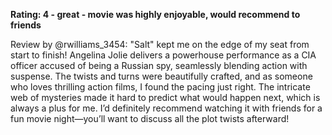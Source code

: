 **Rating: 4 - great - movie was highly enjoyable, would recommend to friends**

Review by @rwilliams_3454: "Salt" kept me on the edge of my seat from start to finish! Angelina Jolie delivers a powerhouse performance as a CIA officer accused of being a Russian spy, seamlessly blending action with suspense. The twists and turns were beautifully crafted, and as someone who loves thrilling action films, I found the pacing just right. The intricate web of mysteries made it hard to predict what would happen next, which is always a plus for me. I’d definitely recommend watching it with friends for a fun movie night—you’ll want to discuss all the plot twists afterward!